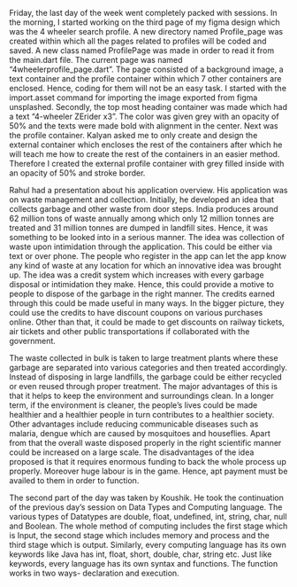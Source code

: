 Friday, the last day of the week went completely packed with sessions. In the morning, I started working on the third page of my figma design which was the 4 wheeler search profile. A new directory named Profile_page was created within which all the pages related to profiles will be coded and saved. A new class named ProfilePage was made in order to read it from the main.dart file. The current page was named “4wheelerprofile_page.dart”. The page consisted of a background image, a text container and the profile container within which 7 other containers are enclosed. Hence, coding for them will not be an easy task. I started with the import.asset command for importing the image exported from figma unsplashed. Secondly, the top most heading container was made which had a text “4-wheeler ZErider x3”. The color was given grey with an opacity of 50% and the texts were made bold with alignment in the center. Next was the profile container. Kalyan asked me to only create and design the external container which encloses the rest of the containers after which he will teach me how to create the rest of the containers in an easier method. Therefore I created the external profile container with grey filled inside with an opacity of 50% and stroke border.

Rahul had a presentation about his application overview. His application was on waste management and collection. Initially, he developed an idea that collects garbage and other waste from door steps. India produces around 62 million tons of waste annually among which only 12 million tonnes are treated and 31 million tonnes are dumped in landfill sites. Hence, it was something to be looked into in a serious manner. The idea was collection of waste upon intimidation through the application. This could be either via text or over phone. The people who register in the app can let the app know any kind of waste at any location for which an innovative idea was brought up. The idea was a credit system which increases with every garbage disposal or intimidation they make. Hence, this could provide a motive to people to dispose of the garbage in the right manner. The credits earned through this could be made useful in many ways. In the bigger picture, they could use the credits to have discount coupons on various purchases online. Other than that, it could be made to get discounts on railway tickets, air tickets and other public transportations if collaborated with the government.

The waste collected in bulk is taken to large treatment plants where these garbage are separated into various categories and then treated accordingly. Instead of disposing in large landfills, the garbage could be either recycled or even reused through proper treatment. The major advantages of this is that it helps to keep the environment and surroundings clean. In a longer term, if the environment is cleaner, the people’s lives could be made healthier and a healthier people in turn contributes to a healthier society. Other advantages include reducing communicable diseases such as malaria, dengue which are caused by mosquitoes and houseflies. Apart from that the overall waste disposed properly in the right scientific manner could be increased on a large scale. The disadvantages of the idea proposed is that it requires enormous funding to back the whole process up properly. Moreover huge labour is in the game. Hence, apt payment must be availed to them in order to function.

The second part of the day was taken by Koushik. He took the continuation of the previous day’s session on Data Types and Computing language. The various types of Datatypes are double, float, undefined, int, string, char, null and Boolean. The whole method of computing includes the first stage which is Input, the second stage which includes memory and process and the third stage which is output. Similarly, every computing language has its own keywords like Java has int, float, short, double, char, string etc. Just like keywords, every language has its own syntax and functions. The function works in two ways- declaration and execution. 

